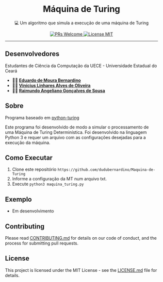 <h1 align="center">
<br>
Máquina de Turing
</h1>

<p align="center">💻 Um algoritmo que simula a execução de uma máquina de Turing</p>

<p align="center">
  <a href="http://makeapullrequest.com">
    <img src="https://img.shields.io/badge/PRs-welcome-brightgreen.svg?style=flat-square" alt="PRs Welcome">
  </a>
  <a href="https://opensource.org/licenses/MIT">
    <img src="https://img.shields.io/badge/license-MIT-blue.svg?style=flat-square" alt="License MIT">
  </a>
</p>

<hr />

## Desenvolvedores

Estudantes de Ciência da Computação da UECE - Universidade Estadual do Ceará

- 👨‍💻 [**Eduardo de Moura Bernardino**](https://github.com/dudubernardino)
- 👨‍💻 [**Vinícius Linhares Alves de Oliveira**](https://github.com/ViniciusLinharesAO)
- 👨‍💻 [**Raimundo Angeliano Gonçalves de Sousa**](https://github.com/Angelo768)

## Sobre

Programa baseado em [python-turing](https://github.com/ronaldosvieira/python-turing#2)

Este programa foi desenvolvido de modo a simular o processamento de uma Máquina de Turing Determinística. Foi desenvolvido na linguagem Python 3 e requer um arquivo com as configurações desejadas para a execução da máquina.

## Como Executar

1. Clone este repositório `https://github.com/dudubernardino/Maquina-de-Turing`
2. Informe a configuração da MT num arquivo txt.<br />
3. Execute `python3 maquina_turing.py`<br />

## Exemplo

- Em desenvolvimento

## Contributing

Please read [CONTRIBUTING.md](CONTRIBUTING.md) for details on our code of conduct, and the process for submitting pull requests.

## License

This project is licensed under the MIT License - see the [LICENSE.md](LICENSE.md) file for details.

